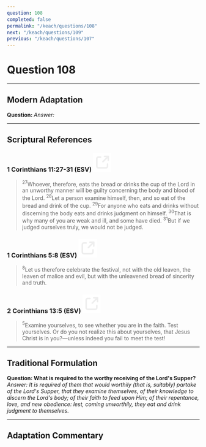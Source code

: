 ```yaml
---
question: 108
completed: false
permalink: "/keach/questions/108"
next: "/keach/questions/109"
previous: "/keach/questions/107"
---
```

# Question 108
---
## Modern Adaptation
<strong>
    Question:
</strong>

<em>
    Answer:
</em>

---
## Scriptural References
### 1 Corinthians 11:27-31 (ESV) <a href="https://biblegateway.com/passage/?search=1+Corinthians+11%3A27-31&version=ESV"><img src="/assets/svg/link.svg"/></a>
> <sup>27</sup>Whoever, therefore, eats the bread or drinks the cup of the Lord in an unworthy manner will be guilty concerning the body and blood of the Lord.
> <sup>28</sup>Let a person examine himself, then, and so eat of the bread and drink of the cup.
> <sup>29</sup>For anyone who eats and drinks without discerning the body eats and drinks judgment on himself.
> <sup>30</sup>That is why many of you are weak and ill, and some have died.
> <sup>31</sup>But if we judged ourselves truly, we would not be judged.

### 1 Corinthians 5:8 (ESV) <a href="https://biblegateway.com/passage/?search=1+Corinthians+5%3A8&version=ESV"><img src="/assets/svg/link.svg"/></a>
> <sup>8</sup>Let us therefore celebrate the festival, not with the old leaven, the leaven of malice and evil, but with the unleavened bread of sincerity and truth.

### 2 Corinthians 13:5 (ESV) <a href="https://biblegateway.com/passage/?search=2+Corinthians+13%3A5&version=ESV"><img src="/assets/svg/link.svg"/></a>
> <sup>5</sup>Examine yourselves, to see whether you are in the faith. Test yourselves. Or do you not realize this about yourselves, that Jesus Christ is in you?—unless indeed you fail to meet the test!

---
## Traditional Formulation
<strong>
    Question: What is required to the worthy receiving of the Lord's Supper?
</strong>

<em>
    Answer: It is required of them that would worthily (that is, suitably) partake of the Lord's Supper, that they examine themselves, of their knowledge to discern the Lord's body; of their faith to feed upon Him; of their repentance, love, and new obedience: lest, coming unworthily, they eat and drink judgment to themselves.
</em>

---
## Adaptation Commentary
